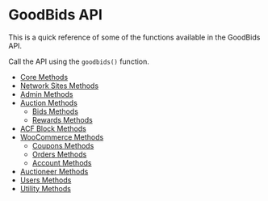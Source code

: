 # GoodBids API

This is a quick reference of some of the functions available in the GoodBids API.

Call the API using the `goodbids()` function.

* [Core Methods](core-methods.md)
* [Network Sites Methods](network-sites-methods.md)
* [Admin Methods](admin-methods.md)
* [Auction Methods](auction-methods.md)
  * [Bids Methods](bids-methods.md)
  * [Rewards Methods](rewards-methods.md)
* [ACF Block Methods](acf-block-methods.md)
* [WooCommerce Methods](woocommerce-methods.md)
  * [Coupons Methods](coupons-methods.md)
  * [Orders Methods](orders-methods.md)
  * [Account Methods](account-methods.md)
* [Auctioneer Methods](auctioneer-methods.md)
* [Users Methods](users-methods.md)
* [Utility Methods](utility-methods.md)
